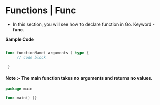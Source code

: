# Functions | Func

- In this section, you will see how to declare function in Go. Keyword - __func__.

__Sample Code__

```go

func functionName( arguments ) type {
     // code block
     
 }
```

####  Note :- The main function takes no arguments and returns no values.

```go
package main 

func main() {}

```
